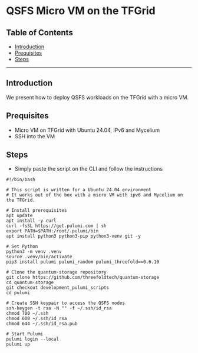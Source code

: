 <h1>QSFS Micro VM on the TFGrid</h1>

<h2>Table of Contents</h2>

- [Introduction](#introduction)
- [Prequisites](#prequisites)
- [Steps](#steps)

---

## Introduction

We present how to deploy QSFS workloads on the TFGrid with a micro VM.

## Prequisites

- Micro VM on TFGrid with Ubuntu 24.04, IPv6 and Mycelium
- SSH into the VM

## Steps

- Simply paste the script on the CLI and follow the instructions

```
#!/bin/bash

# This script is written for a Ubuntu 24.04 environment
# It works out of the box with a micro VM with ipv6 and Mycelium on the TFGrid.

# Install prerequisites
apt update
apt install -y curl
curl -fsSL https://get.pulumi.com | sh
export PATH=$PATH:/root/.pulumi/bin
apt install python3 python3-pip python3-venv git -y

# Set Python
python3 -m venv .venv
source .venv/bin/activate
pip3 install pulumi pulumi_random pulumi_threefold==0.6.10 

# Clone the quantum-storage repository
git clone https://github.com/threefoldtech/quantum-storage
cd quantum-storage
git checkout development_pulumi_scripts
cd pulumi

# Create SSH keypair to access the QSFS nodes
ssh-keygen -t rsa -N "" -f ~/.ssh/id_rsa
chmod 700 ~/.ssh
chmod 600 ~/.ssh/id_rsa
chmod 644 ~/.ssh/id_rsa.pub

# Start Pulumi
pulumi login --local
pulumi up
```